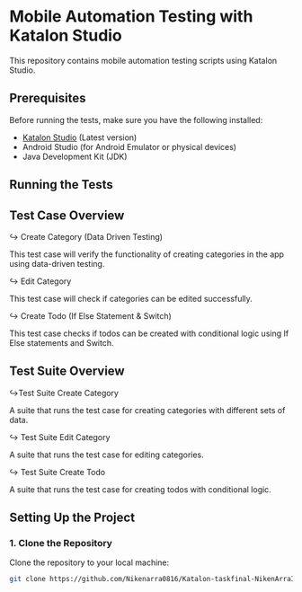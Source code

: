 # Mobile Automation Testing with Katalon Studio
This repository contains mobile automation testing scripts using Katalon Studio.

## Prerequisites
Before running the tests, make sure you have the following installed:
- [Katalon Studio](https://www.katalon.com/) (Latest version)
- Android Studio (for Android Emulator or physical devices)
- Java Development Kit (JDK)

## Running the Tests

## **Test Case Overview**

↪️ Create Category (Data Driven Testing)

This test case will verify the functionality of creating categories in the app using data-driven testing.

↪️ Edit Category

This test case will check if categories can be edited successfully.

↪️ Create Todo (If Else Statement & Switch)

This test case checks if todos can be created with conditional logic using If Else statements and Switch.


## **Test Suite Overview**

↪️Test Suite Create Category

A suite that runs the test case for creating categories with different sets of data.

↪️ Test Suite Edit Category

A suite that runs the test case for editing categories.

↪️ Test Suite Create Todo

A suite that runs the test case for creating todos with conditional logic.

## Setting Up the Project

### 1. Clone the Repository

Clone the repository to your local machine:

```bash
git clone https://github.com/Nikenarra0816/Katalon-taskfinal-NikenArraIlmaAuliya.git
